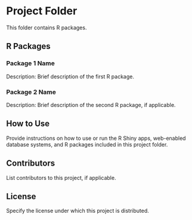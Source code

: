 # Project Folder

This folder contains R packages.

## R Packages

### Package 1 Name
Description: Brief description of the first R package.

### Package 2 Name
Description: Brief description of the second R package, if applicable.

## How to Use

Provide instructions on how to use or run the R Shiny apps, web-enabled database systems, and R packages included in this project folder.

## Contributors

List contributors to this project, if applicable.

## License

Specify the license under which this project is distributed.